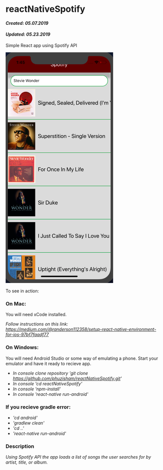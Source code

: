 # reactNativeSpotify
#### _Created: 05.07.2019_
#### _Updated: 05.23.2019_
Simple React app using Spotify API

![Screenshot](https://github.com/phuzisham/reactAlbums/blob/master/src/images/screenshot.png "Screen Capture")

To see in action:

### On Mac:

You will need xCode installed.

_Follow instructions on this link: https://medium.com/@randerson112358/setup-react-native-environment-for-ios-97bf7faadf77_

### On Windows:

You will need Android Studio or some way of emulating a phone.
Start your emulator and have it ready to recieve app.

* _In console clone repository 'git clone https://github.com/phuzisham/reactNativeSpotify.git'_
* _In console 'cd reactNativeSpotify'_
* _In console 'npm-install'_
* _In console 'react-native run-android'_

### If you recieve gradle error:

* _'cd android'_
* _'gradlew clean'_
* _'cd ..'_
* _'react-native run-android'_

### Description

_Using Spotify API the app loads a list of songs the user searches for by artist, title, or album._

